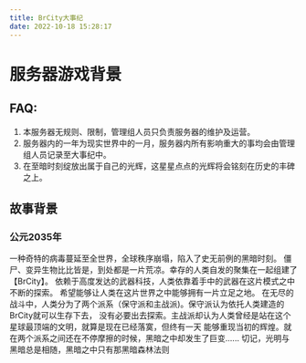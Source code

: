 ```yaml
---
title: BrCity大事纪
date: 2022-10-18 15:28:17
---
```

# 服务器游戏背景

## FAQ:
1. 本服务器无规则、限制，管理组人员只负责服务器的维护及运营。
2. 服务器内的一年为现实世界中的一月，服务器内所有影响重大的事均会由管理组人员记录至大事纪中。
3. 在至暗时刻绽放出属于自己的光辉，这星星点点的光辉将会铭刻在历史的丰碑之上。

## 故事背景

### 公元2035年
一种奇特的病毒蔓延至全世界，全球秩序崩塌，陷入了史无前例的黑暗时刻。
僵尸、变异生物比比皆是，到处都是一片荒凉。幸存的人类自发的聚集在一起组建了【BrCity】。
依赖于高度发达的武器科技，人类依靠着手中的武器在这片模式之中不断的探索。
希望能够让人类在这片世界之中能够拥有一片立足之地。
在无尽的战斗中，人类分为了两个派系（保守派和主战派)。保守派认为依托人类建造的BrCity就可以生存下去，
没有必要出去探索。主战派却认为人类曾经是站在这个星球最顶端的文明，就算是现在已经落寞，但终有一天
能够重现当初的辉煌。就在两个派系之间还在不停摩擦的时候，黑暗之中却发生了巨变......
切记，光明与黑暗总是相随，黑暗之中只有那黑暗森林法则

